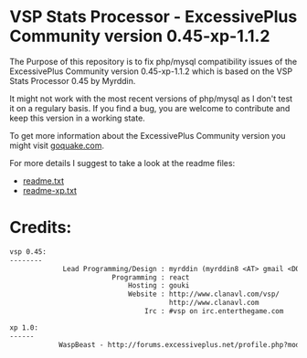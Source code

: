 # VSP Stats Processor - ExcessivePlus Community version 0.45-xp-1.1.2

The Purpose of this repository is to fix php/mysql compatibility issues of the ExcessivePlus Community version 0.45-xp-1.1.2 which is based on the VSP Stats Processor 0.45 by Myrddin.

It might not work with the most recent versions of php/mysql as I don't test it on a regulary basis. If you find a bug, you are welcome to contribute and keep this version in a working state.

To get more information about the ExcessivePlus Community version you might visit [goquake.com](https://www.goquake.com/).

For more details I suggest to take a look at the readme files:

* [readme.txt](./readme.txt)
* [readme-xp.txt](./readme-xp.txt)

# Credits:

```txt
vsp 0.45: 
--------
             Lead Programming/Design : myrddin (myrddin8 <AT> gmail <DOT> com)
                         Programming : react
                             Hosting : gouki
                             Website : http://www.clanavl.com/vsp/
                                       http://www.clanavl.com
                                 Irc : #vsp on irc.enterthegame.com

xp 1.0:
------
            WaspBeast - http://forums.excessiveplus.net/profile.php?mode=viewprofile&u=13161
```
